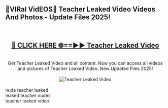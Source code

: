 <h2>🔴VIRal VidEOS🔴 Teacher Leaked Video Videos And Photos - Update Files 2025!</h2>
<br>
<div align="center">
<h2><a href="https://virallinks.top/odZfE0" rel="nofollow">🔴 CLICK HERE 🌐==►► Teacher Leaked Video</a></h2>
<br>
Get Teacher Leaked Video and all content. Now you can access all videos and pictures of Teacher Leaked Video. New Updated Files 2025!
<br>
<br>
<a href="https://virallinks.top/odZfE0" rel="nofollow" data-target="animated-image.originalLink"><img src="https://i.imgur.com/dJHk4Zq.gif)" alt="Teacher Leaked Video" style="max-width: 100%; display: inline-block;" data-target="animated-image.originalImage"></a>
</div>
<br>
nude teacher leaked<br>
leaked teacher nudes<br>
teacher leaked video